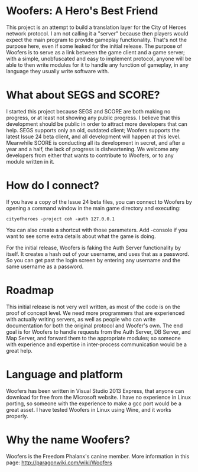 Woofers: A Hero's Best Friend
=============================

This project is an attempt to build a translation layer for the City of Heroes
network protocol. I am not calling it a "server" because then players would
expect the main program to provide gameplay functionality. That's not the
purpose here, even if some leaked for the initial release. The purpose of
Woofers is to serve as a link between the game client and a game server; with
a simple, unobfuscated and easy to implement protocol, anyone will be able to
then write modules for it to handle any function of gameplay, in any language
they usually write software with.

What about SEGS and SCORE?
==========================

I started this project because SEGS and SCORE are both making no progress, or
at least not showing any public progress. I believe that this development
should be public in order to attract more developers that can help. SEGS
supports only an old, outdated client; Woofers supports the latest Issue 24
beta client, and all development will happen at this level. Meanwhile SCORE
is conducting all its development in secret, and after a year and a half, the
lack of progress is disheartening. We welcome any developers from either
that wants to contribute to Woofers, or to any module written in it.

How do I connect?
=================

If you have a copy of the Issue 24 beta files, you can connect to Woofers by
opening a command window in the main game directory and executing:

    cityofheroes -project coh -auth 127.0.0.1

You can also create a shortcut with those parameters. Add -console if you want
to see some extra details about what the game is doing.

For the initial release, Woofers is faking the Auth Server functionality by
itself. It creates a hash out of your username, and uses that as a password.
So you can get past the login screen by entering any username and the same
username as a password.

Roadmap
=======

This initial release is not very well written, as most of the code is on the
proof of concept level. We need more programmers that are experienced with
actually writing servers, as well as people who can write documentation for
both the original protocol and Woofer's own. The end goal is for Woofers to
handle requests from the Auth Server, DB Server, and Map Server, and forward
them to the appropriate modules; so someone with experience and expertise in
inter-process communication would be a great help.

Language and platform
=====================

Woofers has been written in Visual Studio 2013 Express, that anyone can
download for free from the Microsoft website. I have no experience in Linux
porting, so someone with the experience to make a gcc port would be a great
asset. I have tested Woofers in Linux using Wine, and it works properly.

Why the name Woofers?
=====================

Woofers is the Freedom Phalanx's canine member. More information in this page:
http://paragonwiki.com/wiki/Woofers
